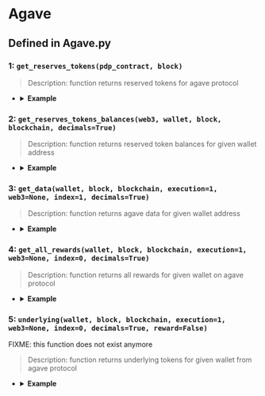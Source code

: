 # Agave

## Defined in Agave.py


### 1: `get_reserves_tokens(pdp_contract, block)`

> Description: function returns reserved tokens for agave protocol

- <details><summary><b>Example</b></summary>

  ```
  from defyes.constants import Chain
  from defyes import Agave

  pdp_contract = Agave.get_contract(Agave.PDP_Chain.XDAI, Chain.XDAI)
  tokens = Agave.get_reserves_tokens(pdp_contract, 'latest')
  print(tokens)
  ```

  ```
  output:
  ['0xDDAfbb505ad214D7b80b1f830fcCc89B60fb7A83', '0xe91D153E0b41518A2Ce8Dd3D7944Fa863463a97d', '0xE2e73A1c69ecF83F464EFCE6A5be353a37cA09b2', '0x9C58BAcC331c9aa871AFD802DB6379a98e80CEdb', '0x8e5bBbb09Ed1ebdE8674Cda39A0c169401db4252', '0x6A023CCd1ff6F2045C3309768eAd9E68F978f6e1', '0x21a42669643f45Bc0e086b8Fc2ed70c23D67509d', '0x4ECaBa5870353805a9F068101A40E0f32ed605C6']
  ```
  </details>

### 2: `get_reserves_tokens_balances(web3, wallet, block, blockchain, decimals=True)`

> Description: function returns reserved token balances for given wallet address

- <details><summary><b>Example</b></summary>

  ```
  from defyes.constants import Chain
  from defyes.node import get_node
  from defyes import Agave

  web3 = get_node(Chain.XDAI, 'latest', 0)
  f2 = Agave.get_reserves_tokens_balances(web3, '0x849D52316331967b6fF1198e5E32A0eB168D039d', 'latest', Chain.XDAI)

  print(f2)

  ```

  ```
  output: []
  ```
  </details>


### 3: `get_data(wallet, block, blockchain, execution=1, web3=None, index=1, decimals=True)`

> Description: function returns agave data for given wallet address

- <details><summary><b>Example</b></summary>

  ```
  from defyes.constants import Chain
  from defyes import Agave

  f3 = Agave.get_data('0x849D52316331967b6fF1198e5E32A0eB168D039d', 'latest', Chain.XDAI)
  print(f3)
  ```

  ```
  output: None
  
  ```
  </details>

### 4: `get_all_rewards(wallet, block, blockchain, execution=1, web3=None, index=0, decimals=True)`

> Description: function returns all rewards for given wallet on agave protocol

- <details><summary><b>Example</b></summary>

  ```
  from defyes.constants import Chain
  from defyes import Agave

  f4 = Agave.get_all_rewards('0x849D52316331967b6fF1198e5E32A0eB168D039d', 'latest', Chain.XDAI)
  print(f4)
  ```

  ```
  output: [['0x3a97704a1b25F08aa230ae53B352e2e72ef52843', 0.0]]
  ```
  </details>

### 5: `underlying(wallet, block, blockchain, execution=1, web3=None, index=0, decimals=True, reward=False)`

FIXME: this function does not exist anymore

> Description: function returns underlying tokens for given wallet from agave protocol

- <details><summary><b>Example</b></summary>

  ```
  from defyes import *

  from defyes.functions import *

  from defyes import Agave

  f5 = Agave.underlying('0x849D52316331967b6fF1198e5E32A0eB168D039d', 'latest', Chain.XDAI, reward=True)

  print(f5)


  ```

  ```
  output: [[], [['0x3a97704a1b25F08aa230ae53B352e2e72ef52843', 0.0]]]
  
  ```
  </details>
